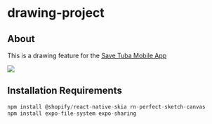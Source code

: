# drawing-project

## About

This is a drawing feature for the [Save Tuba Mobile App](https://github.com/ArturPoole24/SaveTuba)

![](https://images.squarespace-cdn.com/content/v1/628719091bdf3b5fd6cd2ce8/abfb455b-9f6a-4107-ae67-03f2f8c3c5dc/Tuba.png)

## Installation Requirements
```js
npm install @shopify/react-native-skia rn-perfect-sketch-canvas
npm install expo-file-system expo-sharing
```
